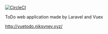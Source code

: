 [![CircleCI](https://circleci.com/gh/NickSynev/LaravelVueToDo.svg?style=svg)](https://circleci.com/gh/NickSynev/LaravelVueToDo)

ToDo web application made by Laravel and Vuex

http://vuetodo.niksynev.xyz/

